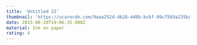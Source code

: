 ```yaml
---
title: 'Untitled 22'
thumbnail: 'https://ucarecdn.com/9aaa252d-4b28-4d8b-bcbf-09c7503a235b/'
date: 2015-06-20T19:06:35.000Z
material: Ink on paper
rating: 4
---
```


